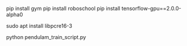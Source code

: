 pip install gym
pip install roboschool
pip install tensorflow-gpu==2.0.0-alpha0

sudo apt install libpcre16-3

python pendulam_train_script.py